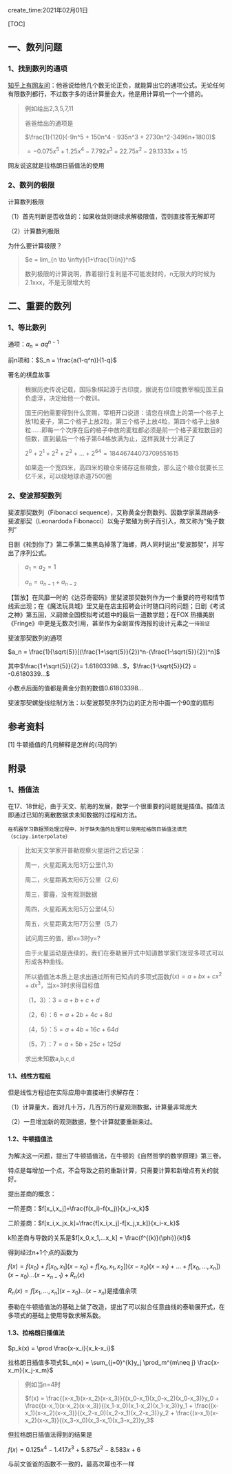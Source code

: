 create_time:2021年02月01日

[TOC]

## 一、数列问题

### 1、找到数列的通项

[知乎上有网友问](<https://www.zhihu.com/question/269430857/answer/349570925>)：他爸说给他几个数无论正负，就能算出它的通项公式。无论任何有限数列都行，不过数字多的话计算量会大，他是用计算机一个一个摁的。

> 例如给出2,3,5,7,11
>
> 爸爸给出的通项是
>
> $\frac{1}{120}(-9n^5 + 150n^4 - 935n^3 + 2730n^2-3496n+1800)$
>
> $=-0.075x^5+1.25x^4 -7.792x^3 + 22.75x^2 - 29.1333x + 15$

网友说这就是拉格朗日插值法的使用



### 2、数列的极限

计算数列极限

（1）首先判断是否收敛的：如果收敛则继续求解极限值，否则直接答无解即可

（2）计算数列极限



为什么要计算极限？

> $e = lim_{n \to \infty}(1+\frac{1}{n})^n$
>
> 数列极限的计算说明，靠着银行复利是不可能发财的，n无限大的时候为2.1xxx，不是无限增大的



## 二、重要的数列

### 1、等比数列

通项：$a_n = aq^{n-1}$

前n项和：$S_n = \frac{a(1-q^n)}{1-q}$

著名的棋盘故事

> 根据历史传说记载，国际象棋起源于古印度，据说有位印度教宰相见国王自负虚浮，决定给他一个教训。
>
> 国王问他需要得到什么赏赐，宰相开口说道：请您在棋盘上的第一个格子上放1粒麦子，第二个格子上放2粒，第三个格子上放4粒，第四个格子上放8粒……即每一个次序在后的格子中放的麦粒都必须是前一个格子麦粒数目的倍数，直到最后一个格子第64格放满为止，这样我就十分满足了
>
> $2^0 + 2^1 + 2^2 + 2^3 + ... + 2^64 = 1844 6744 0737 0955 1615$
>
> 如果造一个宽四米，高四米的粮仓来储存这些粮食，那么这个粮仓就要长三亿千米，可以绕地球赤道7500圈



### 2、斐波那契数列

斐波那契数列（Fibonacci sequence），又称黄金分割数列、因数学家莱昂纳多·斐波那契（Leonardoda Fibonacci）以兔子繁殖为例子而引入，故又称为“兔子数列”



日剧《轮到你了》第二季第二集黑岛掉落了海螺，两人同时说出“斐波那契”，并写出了序列公式。

> $a_1 = a_2 = 1$
>
> $a_n = a_{n-1}+a_{n-2}$

【暂放】在风靡一时的《达芬奇密码》里斐波那契数列作为一个重要的符号和情节线索出现；在《魔法玩具城》里又是在店主招聘会计时随口问的问题；日剧《考试之神》第五回，义嗣做全国模拟考试题中的最后一道数学题；在FOX 热播美剧《Fringe》中更是无数次引用，甚至作为全剧宣传海报的设计元素之一`待验证`



斐波那契数列的通项

$a_n = \frac{1}{\sqrt{5}}[(\frac{1+\sqrt{5}}{2})^n-(\frac{1-\sqrt{5}}{2})^n]$

其中$\frac{1+\sqrt{5}}{2}= 1.61803398...$，$\frac{1-\sqrt{5}}{2} = -0.6180339...$

小数点后面的值都是黄金分割的数值0.61803398...



斐波那契螺旋线绘制方法：以斐波那契序列为边的正方形中画一个90度的扇形



## 参考资料

[1] 牛顿插值的几何解释是怎样的(马同学)



## 附录

### 1、插值法

在17、18世纪，由于天文、航海的发展，数学一个很重要的问题就是插值。插值法即通过已知的离散数据求未知数据的过程和方法。

`在机器学习数据预处理过程中，对于缺失值的处理可以使用拉格朗日插值法填充（scipy.interpolate）`

> 比如天文学家开普勒观察火星运行之后记录：
>
> 周一，火星距离太阳3万公里(1,3）
>
> 周二，火星距离太阳6万公里（2,6）
>
> 周三，雾霾，没有观测数据
>
> 周四，火星距离太阳5万公里(4,5）
>
> 周五，火星距离太阳7万公里（5,7）
>
> 试问周三的值，即x=3时y=?
>
> 由于火星运动是连续的，我们在泰勒展开式中知道数学家们发现多项式可以形成各种曲线。
>
> 所以插值法本质上是求出通过所有已知点的多项式函数$f(x)=a+bx+cx^2+dx^3$，当x=3时求得目标值
>
> $（1，3）： 3 = a+b+c+d$
>
> $（2，6）： 6 = a+2b+4c+8d$
>
> $（4，5）： 5 = a+4b+16c+64d$
>
> $（5，7）： 7 = a+5b+25c+125d$
>
> 求出未知数a,b,c,d

#### 1.1、线性方程组

但是线性方程组在实际应用中直接进行求解存在：

（1）计算量大，面对几十万，几百万的行星观测数据，计算量非常庞大

（2）一旦增加新的观测数据，整个计算就要重新来过。



#### 1.2、牛顿插值法

为解决这一问题，提出了牛顿插值法，在牛顿的《自然哲学的数学原理》第三卷。

特点是每增加一个点，不会导致之前的重新计算，只需要计算和新增点有关的就好。

提出差商的概念：

一阶差商：$f[x_i,x_j]=\frac{f(x_i)-f(x_j)}{x_i-x_k}$

二阶差商：$f[x_i,x_jx_k]=\frac{f[x_i,x_j]-f[x_j,x_k]}{x_i-x_k}$

k阶差商与导数的关系是$f[x_0,x_1,...x_k] = \frac{f^{(k)}(\phi)}{k!}$

得到经过n+1个点的函数为

$f(x) = f(x_0) + f[x_0,x_1](x-x_0) + f[x_0,x_1,x_2])(x-x_0)(x-x_1)+...+ f[x_0,...,x_n])(x-x_0)...(x-x_{n-1}) + R_n(x)$

$R_n(x) = f[x_1,...,x_n](x-x_0)...(x-x_n)$是插值余项



泰勒在牛顿插值法的基础上做了改造，提出了可以拟合任意曲线的泰勒展开式，在多项式的基础上使用导数求解系数。



#### 1.3、拉格朗日插值法

$p_k(x) = \prod \frac{x-x_i}{x_k-x_i}$

拉格朗日插值多项式$L_n(x) = \sum_{j=0}^{k}y_j \prod_m^{m\neq j} \frac{x-x_m}{x_j-x_m}$

> 例如当n=4时
>
> $f(x) = \frac{(x-x_1)(x-x_2)(x-x_3)}{(x_0-x_1)(x_0-x_2)(x_0-x_3)}y_0 + \frac{(x-x_1)(x-x_2)(x-x_3)}{(x_1-x_0)(x_1-x_2)(x_1-x_3)}y_1 + \frac{(x-x_1)(x-x_2)(x-x_3)}{(x_2-x_0)(x_2-x_1)(x_2-x_3)}y_2 + \frac{(x-x_1)(x-x_2)(x-x_3)}{(x_3-x_0)(x_3-x_1)(x_3-x_2)}y_3$

但拉格朗日插值法得到的结果是

$f(x) = 0.125 x^4 - 1.417 x^3 + 5.875 x^2 - 8.583 x + 6$

与前文爸爸的函数不一致的，最高次幂也不一样

